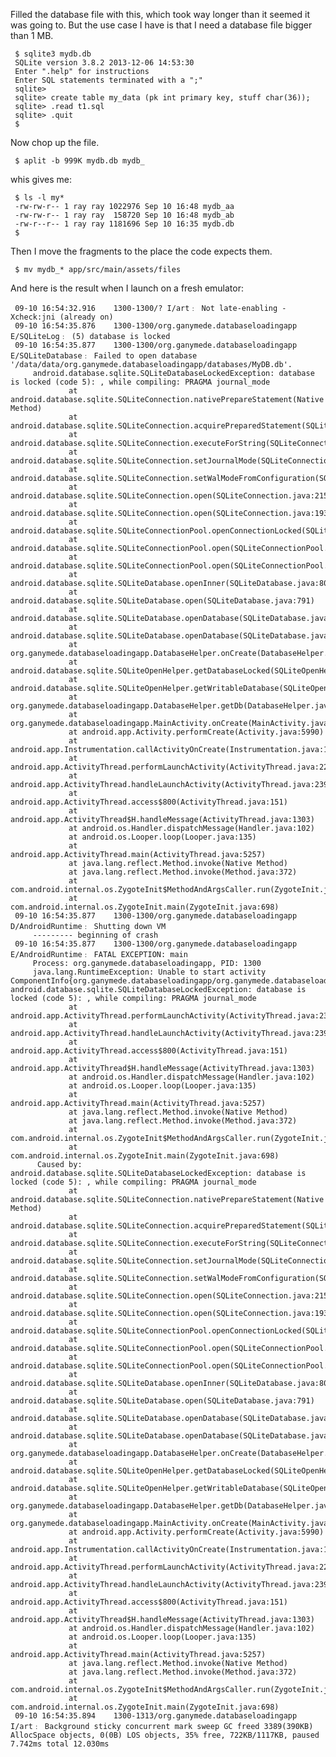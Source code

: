 
Filled the database file with this, which took way longer than it
seemed it was going to. But the use case I have is that I need a
database file bigger than 1 MB.

     $ sqlite3 mydb.db
     SQLite version 3.8.2 2013-12-06 14:53:30
     Enter ".help" for instructions
     Enter SQL statements terminated with a ";"
     sqlite> 
     sqlite> create table my_data (pk int primary key, stuff char(36));
     sqlite> .read t1.sql
     sqlite> .quit
     $ 

Now chop up the file.

     $ aplit -b 999K mydb.db mydb_

whis gives me:

     $ ls -l my*
     -rw-rw-r-- 1 ray ray 1022976 Sep 10 16:48 mydb_aa
     -rw-rw-r-- 1 ray ray  158720 Sep 10 16:48 mydb_ab
     -rw-r--r-- 1 ray ray 1181696 Sep 10 16:35 mydb.db
     $

Then I move the fragments to the place the code expects them.

     $ mv mydb_* app/src/main/assets/files

And here is the result when I launch on a fresh emulator:

     09-10 16:54:32.916    1300-1300/? I/art﹕ Not late-enabling -Xcheck:jni (already on)
     09-10 16:54:35.876    1300-1300/org.ganymede.databaseloadingapp E/SQLiteLog﹕ (5) database is locked
     09-10 16:54:35.877    1300-1300/org.ganymede.databaseloadingapp E/SQLiteDatabase﹕ Failed to open database '/data/data/org.ganymede.databaseloadingapp/databases/MyDB.db'.
         android.database.sqlite.SQLiteDatabaseLockedException: database is locked (code 5): , while compiling: PRAGMA journal_mode
                 at android.database.sqlite.SQLiteConnection.nativePrepareStatement(Native Method)
                 at android.database.sqlite.SQLiteConnection.acquirePreparedStatement(SQLiteConnection.java:889)
                 at android.database.sqlite.SQLiteConnection.executeForString(SQLiteConnection.java:634)
                 at android.database.sqlite.SQLiteConnection.setJournalMode(SQLiteConnection.java:320)
                 at android.database.sqlite.SQLiteConnection.setWalModeFromConfiguration(SQLiteConnection.java:294)
                 at android.database.sqlite.SQLiteConnection.open(SQLiteConnection.java:215)
                 at android.database.sqlite.SQLiteConnection.open(SQLiteConnection.java:193)
                 at android.database.sqlite.SQLiteConnectionPool.openConnectionLocked(SQLiteConnectionPool.java:463)
                 at android.database.sqlite.SQLiteConnectionPool.open(SQLiteConnectionPool.java:185)
                 at android.database.sqlite.SQLiteConnectionPool.open(SQLiteConnectionPool.java:177)
                 at android.database.sqlite.SQLiteDatabase.openInner(SQLiteDatabase.java:806)
                 at android.database.sqlite.SQLiteDatabase.open(SQLiteDatabase.java:791)
                 at android.database.sqlite.SQLiteDatabase.openDatabase(SQLiteDatabase.java:694)
                 at android.database.sqlite.SQLiteDatabase.openDatabase(SQLiteDatabase.java:669)
                 at org.ganymede.databaseloadingapp.DatabaseHelper.onCreate(DatabaseHelper.java:60)
                 at android.database.sqlite.SQLiteOpenHelper.getDatabaseLocked(SQLiteOpenHelper.java:251)
                 at android.database.sqlite.SQLiteOpenHelper.getWritableDatabase(SQLiteOpenHelper.java:163)
                 at org.ganymede.databaseloadingapp.DatabaseHelper.getDb(DatabaseHelper.java:44)
                 at org.ganymede.databaseloadingapp.MainActivity.onCreate(MainActivity.java:18)
                 at android.app.Activity.performCreate(Activity.java:5990)
                 at android.app.Instrumentation.callActivityOnCreate(Instrumentation.java:1106)
                 at android.app.ActivityThread.performLaunchActivity(ActivityThread.java:2278)
                 at android.app.ActivityThread.handleLaunchActivity(ActivityThread.java:2390)
                 at android.app.ActivityThread.access$800(ActivityThread.java:151)
                 at android.app.ActivityThread$H.handleMessage(ActivityThread.java:1303)
                 at android.os.Handler.dispatchMessage(Handler.java:102)
                 at android.os.Looper.loop(Looper.java:135)
                 at android.app.ActivityThread.main(ActivityThread.java:5257)
                 at java.lang.reflect.Method.invoke(Native Method)
                 at java.lang.reflect.Method.invoke(Method.java:372)
                 at com.android.internal.os.ZygoteInit$MethodAndArgsCaller.run(ZygoteInit.java:903)
                 at com.android.internal.os.ZygoteInit.main(ZygoteInit.java:698)
     09-10 16:54:35.877    1300-1300/org.ganymede.databaseloadingapp D/AndroidRuntime﹕ Shutting down VM
         --------- beginning of crash
     09-10 16:54:35.877    1300-1300/org.ganymede.databaseloadingapp E/AndroidRuntime﹕ FATAL EXCEPTION: main
         Process: org.ganymede.databaseloadingapp, PID: 1300
         java.lang.RuntimeException: Unable to start activity ComponentInfo{org.ganymede.databaseloadingapp/org.ganymede.databaseloadingapp.MainActivity}: android.database.sqlite.SQLiteDatabaseLockedException: database is locked (code 5): , while compiling: PRAGMA journal_mode
                 at android.app.ActivityThread.performLaunchActivity(ActivityThread.java:2325)
                 at android.app.ActivityThread.handleLaunchActivity(ActivityThread.java:2390)
                 at android.app.ActivityThread.access$800(ActivityThread.java:151)
                 at android.app.ActivityThread$H.handleMessage(ActivityThread.java:1303)
                 at android.os.Handler.dispatchMessage(Handler.java:102)
                 at android.os.Looper.loop(Looper.java:135)
                 at android.app.ActivityThread.main(ActivityThread.java:5257)
                 at java.lang.reflect.Method.invoke(Native Method)
                 at java.lang.reflect.Method.invoke(Method.java:372)
                 at com.android.internal.os.ZygoteInit$MethodAndArgsCaller.run(ZygoteInit.java:903)
                 at com.android.internal.os.ZygoteInit.main(ZygoteInit.java:698)
          Caused by: android.database.sqlite.SQLiteDatabaseLockedException: database is locked (code 5): , while compiling: PRAGMA journal_mode
                 at android.database.sqlite.SQLiteConnection.nativePrepareStatement(Native Method)
                 at android.database.sqlite.SQLiteConnection.acquirePreparedStatement(SQLiteConnection.java:889)
                 at android.database.sqlite.SQLiteConnection.executeForString(SQLiteConnection.java:634)
                 at android.database.sqlite.SQLiteConnection.setJournalMode(SQLiteConnection.java:320)
                 at android.database.sqlite.SQLiteConnection.setWalModeFromConfiguration(SQLiteConnection.java:294)
                 at android.database.sqlite.SQLiteConnection.open(SQLiteConnection.java:215)
                 at android.database.sqlite.SQLiteConnection.open(SQLiteConnection.java:193)
                 at android.database.sqlite.SQLiteConnectionPool.openConnectionLocked(SQLiteConnectionPool.java:463)
                 at android.database.sqlite.SQLiteConnectionPool.open(SQLiteConnectionPool.java:185)
                 at android.database.sqlite.SQLiteConnectionPool.open(SQLiteConnectionPool.java:177)
                 at android.database.sqlite.SQLiteDatabase.openInner(SQLiteDatabase.java:806)
                 at android.database.sqlite.SQLiteDatabase.open(SQLiteDatabase.java:791)
                 at android.database.sqlite.SQLiteDatabase.openDatabase(SQLiteDatabase.java:694)
                 at android.database.sqlite.SQLiteDatabase.openDatabase(SQLiteDatabase.java:669)
                 at org.ganymede.databaseloadingapp.DatabaseHelper.onCreate(DatabaseHelper.java:60)
                 at android.database.sqlite.SQLiteOpenHelper.getDatabaseLocked(SQLiteOpenHelper.java:251)
                 at android.database.sqlite.SQLiteOpenHelper.getWritableDatabase(SQLiteOpenHelper.java:163)
                 at org.ganymede.databaseloadingapp.DatabaseHelper.getDb(DatabaseHelper.java:44)
                 at org.ganymede.databaseloadingapp.MainActivity.onCreate(MainActivity.java:18)
                 at android.app.Activity.performCreate(Activity.java:5990)
                 at android.app.Instrumentation.callActivityOnCreate(Instrumentation.java:1106)
                 at android.app.ActivityThread.performLaunchActivity(ActivityThread.java:2278)
                 at android.app.ActivityThread.handleLaunchActivity(ActivityThread.java:2390)
                 at android.app.ActivityThread.access$800(ActivityThread.java:151)
                 at android.app.ActivityThread$H.handleMessage(ActivityThread.java:1303)
                 at android.os.Handler.dispatchMessage(Handler.java:102)
                 at android.os.Looper.loop(Looper.java:135)
                 at android.app.ActivityThread.main(ActivityThread.java:5257)
                 at java.lang.reflect.Method.invoke(Native Method)
                 at java.lang.reflect.Method.invoke(Method.java:372)
                 at com.android.internal.os.ZygoteInit$MethodAndArgsCaller.run(ZygoteInit.java:903)
                 at com.android.internal.os.ZygoteInit.main(ZygoteInit.java:698)
     09-10 16:54:35.894    1300-1313/org.ganymede.databaseloadingapp I/art﹕ Background sticky concurrent mark sweep GC freed 3389(390KB) AllocSpace objects, 0(0B) LOS objects, 35% free, 722KB/1117KB, paused 7.742ms total 12.030ms

